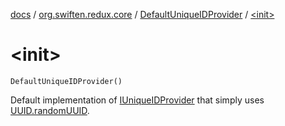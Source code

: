 [docs](../../index.md) / [org.swiften.redux.core](../index.md) / [DefaultUniqueIDProvider](index.md) / [&lt;init&gt;](./-init-.md)

# &lt;init&gt;

`DefaultUniqueIDProvider()`

Default implementation of [IUniqueIDProvider](../-i-unique-i-d-provider/index.md) that simply uses [UUID.randomUUID](http://docs.oracle.com/javase/6/docs/api/java/util/UUID.html#randomUUID()).

